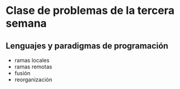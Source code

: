 # Clase de problemas de la tercera semana
## Lenguajes y paradigmas de programación 

- ramas locales
- ramas remotas
- fusión
- reorganización
